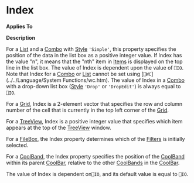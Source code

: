 



<h1 class="heading"><span class="name">Index</span></h1>

**Applies To**


**Description**


For a [List](./list.md) and a [Combo](./combo.md) with [Style](style.md) `'Simple'`, this property specifies the position of the data in the list box as a positive integer value. If Index has the value "n", it means that the "nth" item in [Items](items.md) is displayed on the top line in the list box. The value of Index is dependent upon the value of `⎕IO`. Note that Index for a [Combo](./combo.md) or [List](./list.md) cannot be set using [`⎕WC`](../../Language/System Functions/wc.htm). The value of Index in a [Combo](./combo.md) with a drop-down list box ([Style](style.md) `'Drop'` or `'DropEdit'`) is always equal to `⎕IO`.


For a [Grid](./grid.md), Index is a 2-element vector that specifies the row and column number of the cell that is currently in the top left corner of the [Grid](./grid.md).


For a [TreeView](./treeview.md), Index is a positive integer value that specifies which item appears at the top of the [TreeView](./treeview.md) window.


For a [FileBox](./filebox.md), the Index property determines which of the [Filters](filters.md) is initially selected.


For a [CoolBand](./coolband.md), the Index property specifies the position of the [CoolBand](./coolband.md) within its parent [CoolBar](./coolbar.md), relative to the other [CoolBands](./coolband.md) in the [CoolBar](./coolbar.md).


The value of Index is dependent on`⎕IO`, and its default value is equal to `⎕IO`.


